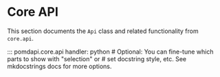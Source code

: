 # Core API

This section documents the `Api` class and related functionality from `core.api`.

::: pomdapi.core.api
    handler: python
    # Optional: You can fine-tune which parts to show with "selection" or 
    #           set docstring style, etc. See mkdocstrings docs for more options.


